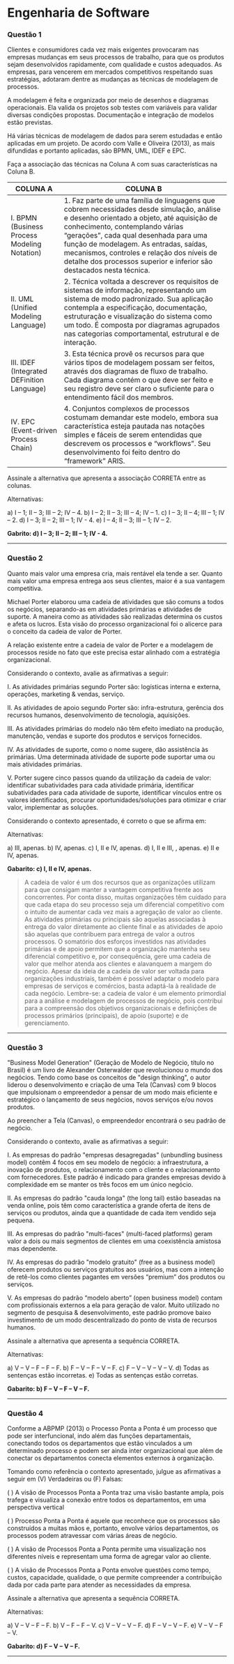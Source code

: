 # Engenharia de Software 

### **Questão 1**

Clientes e consumidores cada vez mais exigentes provocaram nas empresas mudanças em seus processos de trabalho, para que os produtos sejam desenvolvidos rapidamente, com qualidade e custos adequados. As empresas, para vencerem em mercados competitivos respeitando suas estratégias, adotaram dentre as mudanças as técnicas de modelagem de processos.

A modelagem é feita e organizada por meio de desenhos e diagramas operacionais. Ela valida os projetos sob testes com variáveis para validar diversas condições propostas. Documentação e integração de modelos estão previstas.

Há várias técnicas de modelagem de dados para serem estudadas e então aplicadas em um projeto. De acordo com Valle e Oliveira (2013), as mais difundidas e portanto aplicadas, são BPMN, UML, IDEF e EPC.

Faça a associação das técnicas na Coluna A com suas características na Coluna B.

|COLUNA A|COLUNA B|
|------|-------|
|I. BPMN (Business Process Modeling Notation)|1. Faz parte de uma família de linguagens que cobrem necessidades desde simulação, análise e desenho orientado a objeto, até aquisição de conhecimento, contemplando várias “gerações”, cada qual desenhada para uma função de modelagem. As entradas, saídas, mecanismos, controles e relação dos níveis de detalhe dos processos superior e inferior são destacados nesta técnica.|
|II. UML (Unified Modeling Language)|2. Técnica voltada a descrever os requisitos de sistemas de informação, representando um sistema de modo padronizado. Sua aplicação contempla a especificação, documentação, estruturação e visualização do sistema como um todo. É composta por diagramas agrupados nas categorias comportamental, estrutural e de interação.|
|III. IDEF (Integrated DEFinition Language)|3. Esta técnica provê os recursos para que vários tipos de modelagem possam ser feitos, através dos diagramas de fluxo de trabalho. Cada diagrama contém o que deve ser feito e seu registro deve ser claro o suficiente para o entendimento fácil dos membros.|
|IV. EPC (Event-driven Process Chain)|4. Conjuntos complexos de processos costumam demandar este modelo, embora sua característica esteja pautada nas notações simples e fáceis de serem entendidas que descrevem os processos e “workflows”. Seu desenvolvimento foi feito dentro do “framework” ARIS.|

Assinale a alternativa que apresenta a associação CORRETA entre as colunas.

Alternativas:

a) I – 1; II – 3; III – 2; IV – 4.
b) I – 2; II – 3; III – 4; IV – 1.
c) I – 3; II – 4; III – 1; IV – 2.
d) I – 3; II – 2; III – 1; IV - 4.
e) I – 4; II – 3; III – 1; IV – 2.

**Gabrito: d) I – 3; II – 2; III – 1; IV - 4.**

---

### **Questão 2**

Quanto mais valor uma empresa cria, mais rentável ela tende a ser. Quanto mais valor uma empresa entrega aos seus clientes, maior é a sua vantagem competitiva.

Michael Porter elaborou uma cadeia de atividades que são comuns a todos os negócios, separando-as em atividades primárias e atividades de suporte. A maneira como as atividades são realizadas determina os custos e afeta os lucros. Esta visão do processo organizacional foi o alicerce para o conceito da cadeia de valor de Porter.

A relação existente entre a cadeia de valor de Porter e a modelagem de processos reside no fato que este precisa estar alinhado com a estratégia organizacional.

Considerando o contexto, avalie as afirmativas a seguir:

I. As atividades primárias segundo Porter são: logísticas interna e externa, operações, marketing & vendas, serviço.

II. As atividades de apoio segundo Porter são: infra-estrutura, gerência dos recursos humanos, desenvolvimento de tecnologia, aquisições.

III. As atividades primárias do modelo não têm efeito imediato na produção, manutenção, vendas e suporte dos produtos e serviços fornecidos.

IV. As atividades de suporte, como o nome sugere, dão assistência às primárias. Uma determinada atividade de suporte pode suportar uma ou mais atividades primárias.

V. Porter sugere cinco passos quando da utilização da cadeia de valor: identificar subatividades para cada atividade primária, identificar subatividades para cada atividade de suporte, identificar vínculos entre os valores identificados, procurar oportunidades/soluções para otimizar e criar valor, implementar as soluções.

Considerando o contexto apresentado, é correto o que se afirma em:

Alternativas:

a) III, apenas.
b) IV, apenas.
c) I, II e IV, apenas.
d) I, II e III, , apenas.
e) II e IV, apenas.

**Gabarito: c) I, II e IV, apenas.**

>A cadeia de valor é um dos recursos que as organizações utilizam para que consigam manter a vantagem competitiva frente aos concorrentes. Por conta disso, muitas organizações têm cuidado para que cada etapa do seu processo seja um diferencial competitivo com o intuito de aumentar cada vez mais a agregação de valor ao cliente.
As atividades primárias ou principais são aquelas associadas à entrega do valor diretamente ao cliente final e as atividades de apoio são aquelas que contribuem para entrega de valor a outros processos. O somatório dos esforços investidos nas atividades primárias e de apoio permitem que a organização mantenha seu diferencial competitivo e, por consequência, gere uma cadeia de valor que melhor atenda aos clientes e alavanquem a margem do negócio. Apesar da ideia de a cadeia de valor ser voltada para organizações industriais, também é possível adaptar o modelo para empresas de serviços e comércios, basta adaptá-la à realidade de cada negócio. Lembre-se: a cadeia de valor é um elemento primordial para a análise e modelagem de processos de negócio, pois contribui para a compreensão dos objetivos organizacionais e definições de processos primários (principais), de apoio (suporte) e de gerenciamento.

---

### **Questão 3**

"Business Model Generation" (Geração de Modelo de Negócio, título no Brasil) é um livro de Alexander Osterwalder que revolucionou o mundo dos negócios. Tendo como base os conceitos de "design thinking", o autor liderou o desenvolvimento e criação de uma Tela (Canvas) com 9 blocos que impulsionam o empreendedor a pensar de um modo mais eficiente e estratégico o lançamento de seus negócios, novos serviços e/ou novos produtos.

Ao preencher a Tela (Canvas), o empreendedor encontrará o seu padrão de negócio.

Considerando o contexto, avalie as afirmativas a seguir:

I. As empresas do padrão "empresas desagregadas" (unbundling business model) contêm 4 focos em seu modelo de negócio: a infraestrutura, a inovação de produtos, o relacionamento com o cliente e o relacionamento com fornecedores. Este padrão é indicado para grandes empresas devido à complexidade em se manter os três focos em um único negócio.

II. As empresas do padrão "cauda longa" (the long tail) estão baseadas na venda online, pois têm como característica a grande oferta de itens de serviços ou produtos, ainda que a quantidade de cada item vendido seja pequena.

III. As empresas do padrão "multi-faces" (multi-faced platforms) geram valor a dois ou mais segmentos de clientes em uma coexistência amistosa mas dependente.

IV. As empresas do padrão "modelo gratuito" (free as a business model) oferecem produtos ou serviços gratuitos aos usuários, mas com a intenção de retê-los como clientes pagantes em versões “premium” dos produtos ou serviços.

V. As empresas do padrão “modelo aberto” (open business model) contam com profissionais externos a ela para geração de valor. Muito utilizado no segmento de pesquisa & desenvolvimento, este padrão promove baixo investimento de um modo descentralizado do ponto de vista de recursos humanos.

Assinale a alternativa que apresenta a sequência CORRETA.

Alternativas:

a) V – V – F – F – F.
b) F – V – F – V – F.
c) F – V – V – V – V.
d) Todas as sentenças estão incorretas.
e) Todas as sentenças estão corretas.

**Gabarito: b) F – V – F – V – F.**

---

### **Questão 4**

Conforme a ABPMP (2013) o Processo Ponta a Ponta é um processo que pode ser interfuncional, indo além das funções departamentais, conectando todos os departamentos que estão vinculados a um determinado processo e podem ser ainda inter organizacional que além de conectar os departamentos conecta elementos externos à organização.

Tomando como referência o contexto apresentado, julgue as afirmativas a seguir em (V) Verdadeiras ou (F) Falsas:

(    )  A visão de Processos Ponta a Ponta traz uma visão bastante ampla, pois trafega e visualiza a conexão entre todos os departamentos, em uma perspectiva vertical

(   )  Processo Ponta a Ponta é aquele que reconhece que os processos são construídos a muitas mãos e, portanto, envolve vários departamentos, os processos podem atravessar com várias áreas de negócio.

(   ) A visão de Processos Ponta a Ponta permite uma visualização nos diferentes níveis e representam uma forma de agregar valor ao cliente.

(   )  A visão de Processos Ponta a Ponta envolve questões como tempo, custos, capacidade, qualidade, o que permite compreender a contribuição dada por cada parte para atender as necessidades da empresa.

Assinale a alternativa que apresenta a sequência CORRETA.

Alternativas:

a) V – V – F – F.
b) V – F – F – V.
c) V – V – V – F.
d) F – V – V – F.
e) V – V – F – V.

**Gabarito: d) F – V – V – F.**

---